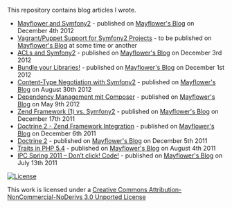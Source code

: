 This repository contains blog articles I wrote.

* [Mayflower and Symfony2](blog-articles/blob/master/mayflower-symfony2/index.html) - published on [Mayflower's Blog](http://blog.mayflower.de) on December 4th 2012
* [Vagrant/Puppet Support for Symfony2 Projects](blog-articles/blob/master/vagrant-puppet-support-for-symfony2-projects/index.html) - to be published on [Mayflower's Blog](http://blog.mayflower.de) at some time or another
* [ACLs and Symfony2](blog-articles/blob/master/acls-and-symfony2/index.html) - published on [Mayflower's Blog](http://blog.mayflower.de/1944-ACLs-and-Symfony2.html) on December 3rd 2012
* [Bundle your Libraries!](blog-articles/blob/master/bundle-your-libraries/index.html) - published on [Mayflower's Blog](http://blog.mayflower.de/1830-Symfony2-Extrahieren-von-Library-Code-in-eigene-Bundles.html) on December 1st 2012
* [Content-Type Negotiation with Symfony2](blog-articles/blob/master/content-type-negotiation-with-symfony2/index.html) - published on [Mayflower's Blog](http://blog.mayflower.de/885-Content-Type-Negotiation-mit-Symfony2.html) on August 30th 2012
* [Dependency Management mit Composer](blog-articles/blob/master/dependency-management-mit-composer/index.html) - published on [Mayflower's Blog](http://blog.mayflower.de/866-Dependency-Management-mit-Composer.html) on May 9th 2012
* [Zend Framework (1) vs. Symfony2](blog-articles/blob/master/zend-framework-1-vs-symfony2/index.html) - published on [Mayflower's Blog](http://blog.mayflower.de/808-17.12.-Zend-Framework-1-vs.-Symfony2.html) on December 17th 2011
* [Doctrine 2 - Zend Framework Integration](blog-articles/blob/master/doctrine2-zend-framework-integration/index.html) - published on [Mayflower's Blog](http://blog.mayflower.de/799-06.12.-Doctrine-2-Zend-Framework-Integration.html) on December 6th 2011
* [Doctrine 2](blog-articles/blob/master/doctrine2/index.html) - published on [Mayflower's Blog](http://blog.mayflower.de/792-05.12.-Doctrine-2.html) on December 5th 2011
* [Traits in PHP 5.4](blog-articles/blob/master/traits-in-php-54/index.html) - published on [Mayflower's Blog](http://blog.mayflower.de/731-Traits-in-PHP-5.4.html) on August 4th 2011
* [IPC Spring 2011 – Don’t click! Code!](blog-articles/blob/master/code-dont-click/index.html) - published on [Mayflower's Blog](http://blog.mayflower.de/722-IPC-Spring-2011-Dont-click!-Code!-.html) on July 13th 2011



[![License](http://i.creativecommons.org/l/by-nc-nd/3.0/88x31.png)](http://creativecommons.org/licenses/by-nc-nd/3.0/deed.en_US)

This work is licensed under a [Creative Commons Attribution-NonCommercial-NoDerivs 3.0 Unported License](http://creativecommons.org/licenses/by-nc-nd/3.0/deed.en_US)